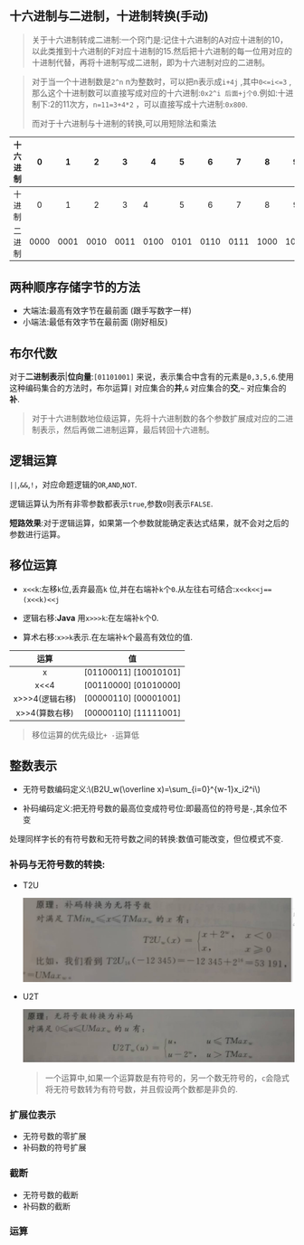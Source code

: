 ## 十六进制与二进制，十进制转换(手动)

> 关于十六进制转成二进制:一个窍门是:记住十六进制的A对应十进制的10，以此类推到十六进制的F对应十进制的15.然后把十六进制的每一位用对应的十进制代替，再将十进制写成二进制，即为十六进制对应的二进制。

> 对于当一个十进制数是`2^n` n为整数时，可以把n表示成`i+4j` ,其中`0<=i<=3` ,那么这个十进制数可以直接写成对应的十六进制:` 0x2^i 后面+j个0 `.例如:十进制下:2的11次方，`n=11=3+4*2` ，可以直接写成十六进制:`0x800`.
>
> 而对于十六进制与十进制的转换,可以用短除法和乘法

| 十六进制 |  0   |  1   |  2   |  3   | 4    |  5   |  6   |  7   |  8   |  9   | A    |  B   |  C   |  D   |  E   |  F   |
| -------- | :--: | :--: | :--: | :--: | ---- | :--: | :--: | :--: | :--: | :--: | ---- | :--: | :--: | :--: | :--: | :--: |
| 十进制   |  0   |  1   |  2   |  3   | 4    |  5   |  6   |  7   |  8   |  9   | 10   |  11  |  12  |  13  |  14  |  15  |
| 二进制   | 0000 | 0001 | 0010 | 0011 | 0100 | 0101 | 0110 | 0111 | 1000 | 1001 | 1010 | 1011 | 1100 | 1101 | 1110 | 1111 |



## 两种顺序存储字节的方法

- 大端法:最高有效字节在最前面   (跟手写数字一样)
- 小端法:最低有效字节在最前面    (刚好相反)



## 布尔代数

对于**二进制表示**|**位向量**:`[01101001]` 来说，表示集合中含有的元素是`0,3,5,6`.使用这种编码集合的方法时，布尔运算`|` 对应集合的**并**,`&` 对应集合的**交**,`~` 对应集合的**补**.

> 对于十六进制数地位级运算，先将十六进制数的各个参数扩展成对应的二进制表示，然后再做二进制运算，最后转回十六进制。

## 逻辑运算

`||`,`&&`,`!`，对应命题逻辑的`OR`,`AND`,`NOT`.

逻辑运算认为所有非零参数都表示`true`,参数`0`则表示`FALSE`.

**短路效果**:对于逻辑运算，如果第一个参数就能确定表达式结果，就不会对之后的参数进行运算。

## 移位运算

- `x<<k`:左移`k`位,丢弃最高`k` 位,并在右端补`k`个`0`.从左往右可结合:`x<<k<<j==(x<<k)<<j`

- 逻辑右移:**Java** 用`x>>>k`:在左端补`k`个0.
- 算术右移:`x>>k`表示.在左端补`k`个最高有效位的值.

|      运算       |           值           |
| :-------------: | :--------------------: |
|        x        | [01100011]  [10010101] |
|      x<<4       | [00110000]  [01010000] |
| x>>>4(逻辑右移) | [00000110]  [00001001] |
| x>>4(算数右移)  | [00000110]  [11111001] |

> 移位运算的优先级比`+ -`运算低



## 整数表示
- 无符号数编码定义:\\(B2U_w(\overline x)=\sum_{i=0}^{w-1}x_i2^i\\)

- 补码编码定义:把无符号数的最高位变成符号位:即最高位的符号是`-`,其余位不变

处理同样字长的有符号数和无符号数之间的转换:数值可能改变，但位模式不变.

### 补码与无符号数的转换:

- T2U

    ![image-20230425174840570](https://raw.githubusercontent.com/Jiewyjson/P/main/md/v1/202304251748098.png)

- U2T

    ![image-20230425174913777](https://raw.githubusercontent.com/Jiewyjson/P/main/md/v1/202304251749508.png)

    > 一个运算中,如果一个运算数是有符号的，另一个数无符号的，`c`会隐式将无符号数转为有符号数，并且假设两个数都是非负的.

### 扩展位表示

- 无符号数的零扩展
- 补码数的符号扩展

### 截断

- 无符号数的截断
- 补码数的截断

### 运算

